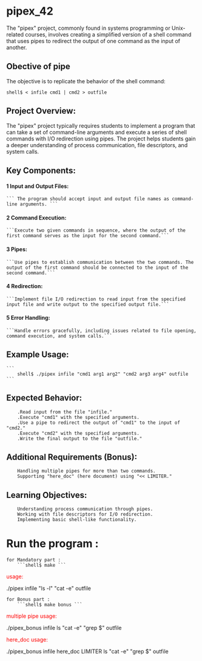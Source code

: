 # pipex_42
The "pipex" project, commonly found in systems programming or Unix-related courses, involves creating a simplified version of a shell command that uses pipes to redirect the output of one command as the input of another.

## Obective of pipe
The objective is to replicate the behavior of the shell command:
```
shell$ < infile cmd1 | cmd2 > outfile
```

## Project Overview:
The "pipex" project typically requires students to implement a program that can take a set of command-line arguments and execute a series of shell commands with I/O redirection using pipes. The project helps students gain a deeper understanding of process communication, file descriptors, and system calls.

## Key Components:

#### 1 Input and Output Files:
	``` The program should accept input and output file names as command-line arguments. ```
#### 2 Command Execution:
	```Execute two given commands in sequence, where the output of the first command serves as the input for the second command.```
#### 3 Pipes:
	```Use pipes to establish communication between the two commands. The output of the first command should be connected to the input of the second command.```
#### 4 Redirection:
	```Implement file I/O redirection to read input from the specified input file and write output to the specified output file.```
#### 5 Error Handling:
	```Handle errors gracefully, including issues related to file opening, command execution, and system calls.```

## Example Usage:
	```
		shell$ ./pipex infile "cmd1 arg1 arg2" "cmd2 arg3 arg4" outfile
	```

## Expected Behavior:
```
	.Read input from the file "infile."
	.Execute "cmd1" with the specified arguments.
	.Use a pipe to redirect the output of "cmd1" to the input of "cmd2."
	.Execute "cmd2" with the specified arguments.
	.Write the final output to the file "outfile."
```
## Additional Requirements (Bonus):
```
	Handling multiple pipes for more than two commands.
	Supporting "here_doc" (here document) using "<< LIMITER."
```
## Learning Objectives:
```
	Understanding process communication through pipes.
	Working with file descriptors for I/O redirection.
	Implementing basic shell-like functionality.
```

# Run the program :
```
for Mandatory part : 
	```shell$ make ```
```
<p style="color: red;">usage:</p>
	./pipex infile "ls -l" "cat -e" outfile
<br>

```
for Bonus part : 
	```shell$ make bonus ```
```
<p style="color: red;">multiple pipe usage:</p>
	./pipex_bonus infile ls "cat -e"  "grep $" outfile
	
<br>

<p style="color: red;">here_doc usage:</p>
	./pipex_bonus infile here_doc LIMITER ls "cat -e"  "grep $" outfile
